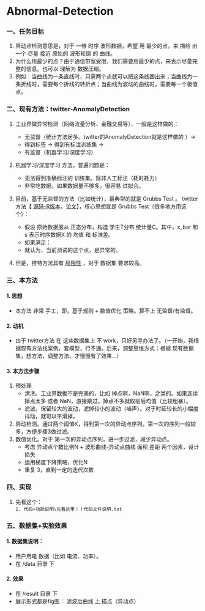 # Abnormal-Detection

### 一、任务目标
1. 异动点检测意思是，对于 一维 时序 波形数据，希望 用 最少的点，来 描绘 出一个 尽量 接近 原始的 波形轮廓  的 曲线。
2. 为什么用最少的点？由于通信带宽受限，我们需要用最少的点，来表示尽量完整的信息。也可以 理解为 数据压缩。
3. 例如：当曲线为一条直线时，只需两个点就可以把这条线画出来；当曲线为一条折线时，需要每个折线的转折点；当曲线为波动的曲线时，需要每一个极值点。

### 二、现有方法：twitter-AnomalyDetection
1. 工业界做异常检测（网络流量分析、金融交易等），一般是这样做的：
	- 无监督（统计方法居多。twitter的AnomalyDetection就是这样做的 ）→  
	- 得到标签 →  得到有标注训练集 → 
	- 有监督（机器学习/深度学习）

2. 机器学习/深度学习 方法，普遍问题是：
    - 无法得到准确标注的 训练集。除非人工标注（耗时耗力）
    - 非常吃数据。如果数据量不够多，很容易 过拟合。

3. 目前，基于无监督的方法（比如统计），最典型的就是  Grubbs Test 。
twitter方法【 [源码-R版本](https://github.com/twitter/AnomalyDetection)，[论文](https://arxiv.org/pdf/1704.07706.pdf)】，核心思想就是 Grubbs Test（很多地方用这个）：
	- 假设 原始数据服从 正态分布，构造 学生T分布  统计量C。其中，x_bar 和 s 表示时序数据X 的 均值 和 标准差。
	- 如果满足：	
	- 就认为，当前测试的这个点，是异常的。


4. 但是，推特方法具有 [局限性](https://anomaly.io/anomaly-detection-twitter-r/) ，对于 数据集 要求较高。

### 三、本方法
#### 1. 思想
- 本方法 非常 手工，即，基于规则 + 数值优化 策略。算不上 无监督/有监督。
#### 2. 动机
- 由于 twitter方法 在 这些数据集上 不 work，只好另寻办法了。（一开始，我根据现有方法找案例，套模型，行不通。后来，调整思维方式：根据 现有数据集，想方法，调整方法，才慢慢有了效果…）
#### 3. 本方法步骤
1. 预处理
	- 清洗。工业界数据不是完美的，比如 掉点啊，NaN啊，之类的。如果连续掉点太多 或者	NaN，直接跳过。掉点不多就取前后均值（比较粗暴）。
	- 滤波。保留较大的波动，滤掉较小的波动（噪声）。对于时延较长的小幅度抖动，就可以平滑掉。
2. 异动检测。通过两个阈值K，得到第一次的异动点序列。第一次的序列一般较多，方便步骤3做过滤。
3. 数值优化。对于 第一次的异动点序列，进一步过滤，减少异动点。
	- 考虑 异动点个数比例N  + 波形曲线-异动点曲线 面积 差距  两个因素，设计损失
	- 运用梯度下降策略，优化N
	- 重复 3，直到一定的迭代次数


### 四、实现
1. 先看这个：		
	  `1. 代码+功能说明\先看这里！！代码文件说明.txt`

### 五、数据集+实验效果
#### 1. 数据集说明：
- 用户用电 数据（比如 电流、功率）。
- 在 /data 目录 下
#### 2. 效果
- 在 /result 目录 下
- 展示形式都是fig图： 滤波后曲线 上 描点（异动点）

